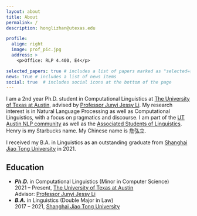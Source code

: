 ```yaml
---
layout: about
title: About
permalink: /
description: honglizhan@utexas.edu

profile:
  align: right
  image: prof_pic.jpg
  address: >
    <p>Office: RLP 4.400, E4</p>

selected_papers: true # includes a list of papers marked as "selected={true}"
news: True # includes a list of news items
social: true  # includes social icons at the bottom of the page
---
```


I am a 2nd year Ph.D. student in Computational Linguistics at <a href="https://www.utexas.edu/">The University of Texas at Austin</a>, advised by <a href="https://jessyli.com/">Professor Junyi Jessy Li</a>. My research interest is in Natural Language Processing as well as Computational Linguistics, with a focus on pragmatics and discourse. I am part of the <a href="https://www.nlp.utexas.edu/">UT Austin NLP community</a> as well as the <a href="https://asol.ling.utexas.edu/">Associated Students of Linguistics</a>. Henry is my Starbucks name. My Chinese name is 詹弘立.

I received my B.A. in Linguistics as an outstanding graduate from <a href="https://en.sjtu.edu.cn/">Shanghai Jiao Tong University</a> in 2021.

<h2>Education</h2>

<ul>
    <li><b><i>Ph.D.</i></b> in Computational Linguistics (Minor in Computer Science)</li>
    2021 &#8211; Present, <a href="https://www.utexas.edu/">The University of Texas at Austin</a>
    <br>Advisor: <a href="https://jessyli.com/">Professor Junyi Jessy Li</a>
    <li><b><i>B.A.</i></b> in Linguistics (Double Major in Law)</li>
    2017 &#8211; 2021, <a href="https://en.sjtu.edu.cn/">Shanghai Jiao Tong University</a>
</ul>
